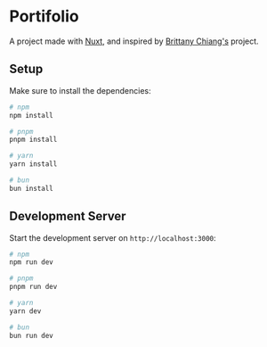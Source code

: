 # Portifolio

A project made with [Nuxt](https://nuxt.com/), and inspired by [Brittany Chiang's](https://brittanychiang.com/) project.

## Setup

Make sure to install the dependencies:

```bash
# npm
npm install

# pnpm
pnpm install

# yarn
yarn install

# bun
bun install
```

## Development Server

Start the development server on `http://localhost:3000`:

```bash
# npm
npm run dev

# pnpm
pnpm run dev

# yarn
yarn dev

# bun
bun run dev
```